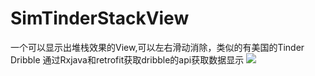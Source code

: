 # SimTinderStackView #
  一个可以显示出堆栈效果的View,可以左右滑动消除，类似的有美国的Tinder Dribble
 通过Rxjava和retrofit获取dribble的api获取数据显示
![](https://github.com/snalopainen/SimTinderStackView/blob/master/screenshots/screenshots1.gif)

